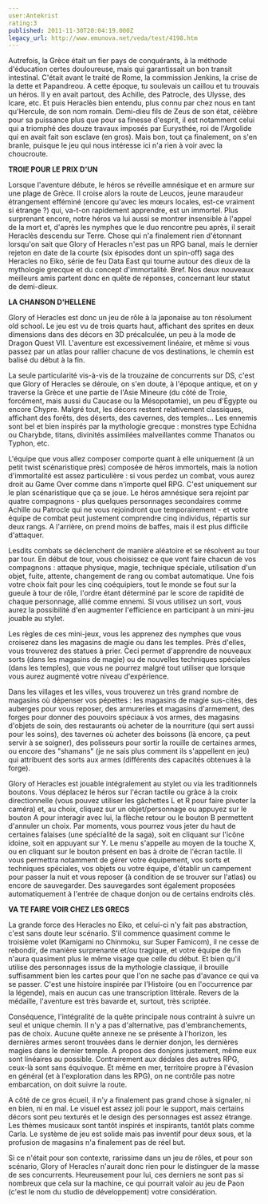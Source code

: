 ```yaml
---
user:Antekrist
rating:3
published: 2011-11-30T20:04:19.000Z
legacy_url: http://www.emunova.net/veda/test/4198.htm
---
```

Autrefois, la Grèce était un fier pays de conquérants, à la méthode d'éducation certes douloureuse, mais qui garantissait un bon transit intestinal. C'était avant le traité de Rome, la commission Jenkins, la crise de la dette et Papandreou. A cette époque, tu soulevais un caillou et tu trouvais un héros. Il y en avait partout, des Achille, des Patrocle, des Ulysse, des Icare, etc. Et puis Heraclès bien entendu, plus connu par chez nous en tant qu'Hercule, de son nom romain. Demi-dieu fils de Zeus de son état, célèbre pour sa puissance plus que pour sa finesse d'esprit, il est notamment celui qui a triomphé des douze travaux imposés par Eurysthée, roi de l'Argolide qui en avait fait son esclave (en gros). Mais bon, tout ça finalement, on s'en branle, puisque le jeu qui nous intéresse ici n'a rien à voir avec la choucroute.  

  

**TROIE POUR LE PRIX D'UN**  

Lorsque l'aventure débute, le héros se réveille amnésique et en armure sur une plage de Grèce. Il croise alors la route de Leucos, jeune maraudeur étrangement efféminé (encore qu'avec les mœurs locales, est-ce vraiment si étrange ?) qui, va-t-on rapidement apprendre, est un immortel. Plus surprenant encore, notre héros va lui aussi se montrer insensible à l'appel de la mort et, d'après les nymphes que le duo rencontre peu après, il serait Heraclès descendu sur Terre. Chose qui n'a finalement rien d'étonnant lorsqu'on sait que Glory of Heracles n'est pas un RPG banal, mais le dernier rejeton en date de la courte (six épisodes dont un spin-off) saga des Heracles no Eiko, série de feu Data East qui tourne autour des dieux de la mythologie grecque et du concept d'immortalité. Bref. Nos deux nouveaux meilleurs amis partent donc en quête de réponses, concernant leur statut de demi-dieux.  

  

**LA CHANSON D'HELLENE**  

Glory of Heracles est donc un jeu de rôle à la japonaise au ton résolument old school. Le jeu est vu de trois quarts haut, affichant des sprites en deux dimensions dans des décors en 3D précalculée, un peu à la mode de Dragon Quest VII. L'aventure est excessivement linéaire, et même si vous passez par un atlas pour rallier chacune de vos destinations, le chemin est balisé du début à la fin.  

La seule particularité vis-à-vis de la trouzaine de concurrents sur DS, c'est que Glory of Heracles se déroule, on s'en doute, à l'époque antique, et on y traverse la Grèce et une partie de l'Asie Mineure (du côté de Troie, forcément, mais aussi du Caucase ou la Mésopotamie), un peu d'Egypte ou encore Chypre. Malgré tout, les décors restent relativement classiques, affichant des forêts, des déserts, des cavernes, des temples... Les ennemis sont bel et bien inspirés par la mythologie grecque : monstres type Echidna ou Charybde, titans, divinités assimilées malveillantes comme Thanatos ou Typhon, etc.  

L'équipe que vous allez composer comporte quant à elle uniquement (à un petit twist scénaristique près) composée de héros immortels, mais la notion d'immortalité est assez particulière : si vous perdez un combat, vous aurez droit au Game Over comme dans n'importe quel RPG. C'est uniquement sur le plan scénaristique que ça se joue. Le héros amnésique sera rejoint par quatre compagnons - plus quelques personnages secondaires comme Achille ou Patrocle qui ne vous rejoindront que temporairement - et votre équipe de combat peut justement comprendre cinq individus, répartis sur deux rangs. A l'arrière, on prend moins de baffes, mais il est plus difficile d'attaquer.  

Lesdits combats se déclenchent de manière aléatoire et se résolvent au tour par tour. En début de tour, vous choisissez ce que vont faire chacun de vos compagnons : attaque physique, magie, technique spéciale, utilisation d'un objet, fuite, attente, changement de rang ou combat automatique. Une fois votre choix fait pour les cinq coéquipiers, tout le monde se fout sur la gueule à tour de rôle, l'ordre étant déterminé par le score de rapidité de chaque personnage, allié comme ennemi. Si vous utilisez un sort, vous aurez la possibilité d'en augmenter l'efficience en participant à un mini-jeu jouable au stylet.  

Les règles de ces mini-jeux, vous les apprenez des nymphes que vous croiserez dans les magasins de magie ou dans les temples. Près d'elles, vous trouverez des statues à prier. Ceci permet d'apprendre de nouveaux sorts (dans les magasins de magie) ou de nouvelles techniques spéciales (dans les temples), que vous ne pourrez malgré tout utiliser que lorsque vous aurez augmenté votre niveau d'expérience.  

Dans les villages et les villes, vous trouverez un très grand nombre de magasins où dépenser vos pépettes : les magasins de magie sus-cités, des auberges pour vous reposer, des armureries et magasins d'armement, des forges pour donner des pouvoirs spéciaux à vos armes, des magasins d'objets de soin, des restaurants où acheter de la nourriture (qui sert aussi pour les soins), des tavernes où acheter des boissons (là encore, ça peut servir à se soigner), des polisseurs pour sortir la rouille de certaines armes, ou encore des "shamans" (je ne sais plus comment ils s'appellent en jeu) qui attribuent des sorts aux armes (différents des capacités obtenues à la forge).  

Glory of Heracles est jouable intégralement au stylet ou via les traditionnels boutons. Vous déplacez le héros sur l'écran tactile ou grâce à la croix directionnelle (vous pouvez utiliser les gâchettes L et R pour faire pivoter la caméra) et, au choix, cliquez sur un objet/personnage ou appuyez sur le bouton A pour interagir avec lui, la flèche retour ou le bouton B permettent d'annuler un choix. Par moments, vous pourrez vous jeter du haut de certaines falaises (une spécialité de la saga), soit en cliquant sur l'icône idoine, soit en appuyant sur Y. Le menu s'appelle au moyen de la touche X, ou en cliquant sur le bouton présent en bas à droite de l'écran tactile. Il vous permettra notamment de gérer votre équipement, vos sorts et techniques spéciales, vos objets ou votre équipe, d'établir un campement pour passer la nuit et vous reposer (à condition de se trouver sur l'atlas) ou encore de sauvegarder. Des sauvegardes sont également proposées automatiquement à l'entrée de chaque donjon ou de certains endroits clés.  

  

**VA TE FAIRE VOIR CHEZ LES GRECS**  

La grande force des Heracles no Eiko, et celui-ci n'y fait pas abstraction, c'est sans doute leur scénario. S'il commence quasiment comme le troisième volet (Kamigami no Chinmoku, sur Super Famicom), il ne cesse de rebondir, de manière surprenante et/ou tragique, et votre équipe de fin n'aura quasiment plus le même visage que celle du début. Et bien qu'il utilise des personnages issus de la mythologie classique, il brouille suffisamment bien les cartes pour que l'on ne sache pas d'avance ce qui va se passer. C'est une histoire inspirée par l'Histoire (ou en l'occurrence par la légende), mais en aucun cas une transcription littérale. Revers de la médaille, l'aventure est très bavarde et, surtout, très scriptée.  

Conséquence, l'intégralité de la quête principale nous contraint à suivre un seul et unique chemin. Il n'y a pas d'alternative, pas d'embranchements, pas de choix. Aucune quête annexe ne se présente à l'horizon, les dernières armes seront trouvées dans le dernier donjon, les dernières magies dans le dernier temple. A propos des donjons justement, même eux sont linéaires au possible. Contrairement aux dédales des autres RPG, ceux-là sont sans équivoque. Et même en mer, territoire propre à l'évasion en général (et à l'exploration dans les RPG), on ne contrôle pas notre embarcation, on doit suivre la route.  

A côté de ce gros écueil, il n'y a finalement pas grand chose à signaler, ni en bien, ni en mal. Le visuel est assez joli pour le support, mais certains décors sont peu texturés et le design des personnages est assez étrange. Les thèmes musicaux sont tantôt inspirés et inspirants, tantôt plats comme Carla. Le système de jeu est solide mais pas inventif pour deux sous, et la profusion de magasins n'a finalement pas de réel but.  

Si ce n'était pour son contexte, rarissime dans un jeu de rôles, et pour son scénario, Glory of Heracles n'aurait donc rien pour le distinguer de la masse de ses concurrents. Heureusement pour lui, ces derniers ne sont pas si nombreux que cela sur la machine, ce qui pourrait valoir au jeu de Paon (c'est le nom du studio de développement) votre considération.